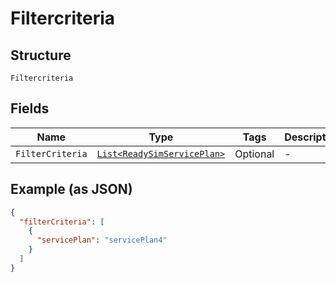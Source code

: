 
# Filtercriteria

## Structure

`Filtercriteria`

## Fields

| Name | Type | Tags | Description |
|  --- | --- | --- | --- |
| `FilterCriteria` | [`List<ReadySimServicePlan>`](../../doc/models/ready-sim-service-plan.md) | Optional | - |

## Example (as JSON)

```json
{
  "filterCriteria": [
    {
      "servicePlan": "servicePlan4"
    }
  ]
}
```

